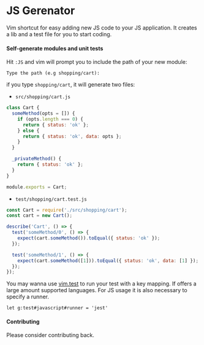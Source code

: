 # JS Gerenator
Vim shortcut for easy adding new JS code to your JS application. It creates a lib and a test file for you to start coding.

#### Self-generate modules and unit tests

Hit `:JS` and vim will prompt you to include the path of your new module:

```Type the path (e.g shopping/cart):```

if you type `shopping/cart`, it will generate two files:

* `src/shopping/cart.js`

```javascript
class Cart {
  someMethod(opts = []) {
    if (opts.length === 0) {
      return { status: 'ok' };
    } else {
      return { status: 'ok', data: opts };
    }
  }

  _privateMethod() {
    return { status: 'ok' };
  }
}

module.exports = Cart;
```

* `test/shopping/cart.test.js`

```javascript
const Cart = require('./src/shopping/cart');
const cart = new Cart();

describe('Cart', () => {
  test('someMethod/0', () => {
    expect(cart.someMethod()).toEqual({ status: 'ok' });
  });

  test('someMethod/1', () => {
    expect(cart.someMethod([1])).toEqual({ status: 'ok', data: [1] });
  });
});

```

You may wanna use [vim.test](https://github.com/vim-test/vim-test)
to run your test with a key mapping. If offers a large amount supported languages. For JS usage it is also necessary to specify a runner. 

```
let g:test#javascript#runner = 'jest'
```

#### Contributing
Please consider contributing back.

